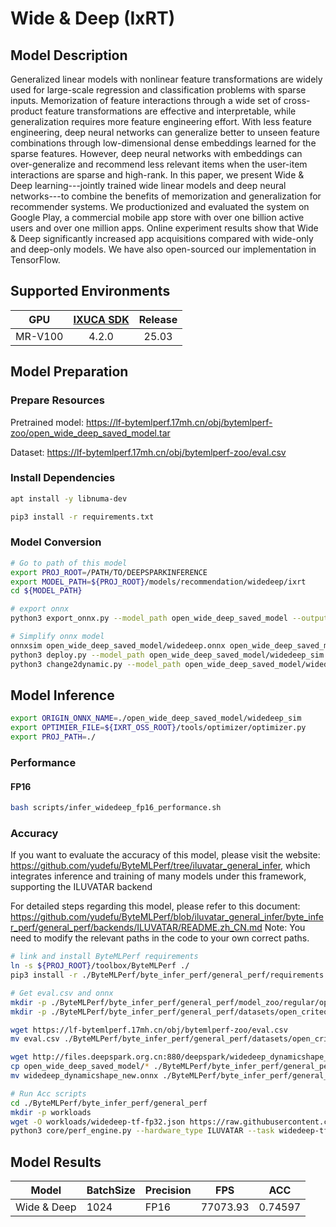 # Wide & Deep (IxRT)

## Model Description

Generalized linear models with nonlinear feature transformations are widely used for large-scale regression and classification problems with sparse inputs. Memorization of feature interactions through a wide set of cross-product feature transformations are effective and interpretable, while generalization requires more feature engineering effort. With less feature engineering, deep neural networks can generalize better to unseen feature combinations through low-dimensional dense embeddings learned for the sparse features. However, deep neural networks with embeddings can over-generalize and recommend less relevant items when the user-item interactions are sparse and high-rank. In this paper, we present Wide & Deep learning---jointly trained wide linear models and deep neural networks---to combine the benefits of memorization and generalization for recommender systems. We productionized and evaluated the system on Google Play, a commercial mobile app store with over one billion active users and over one million apps. Online experiment results show that Wide & Deep significantly increased app acquisitions compared with wide-only and deep-only models. We have also open-sourced our implementation in TensorFlow.

## Supported Environments

| GPU    | [IXUCA SDK](https://gitee.com/deep-spark/deepspark#%E5%A4%A9%E6%95%B0%E6%99%BA%E7%AE%97%E8%BD%AF%E4%BB%B6%E6%A0%88-ixuca) | Release |
| :----: | :----: | :----: |
| MR-V100 | 4.2.0     |  25.03  |

## Model Preparation

### Prepare Resources

Pretrained model: <https://lf-bytemlperf.17mh.cn/obj/bytemlperf-zoo/open_wide_deep_saved_model.tar>

Dataset: <https://lf-bytemlperf.17mh.cn/obj/bytemlperf-zoo/eval.csv>

### Install Dependencies

```bash
apt install -y libnuma-dev

pip3 install -r requirements.txt
```

### Model Conversion

```bash
# Go to path of this model
export PROJ_ROOT=/PATH/TO/DEEPSPARKINFERENCE
export MODEL_PATH=${PROJ_ROOT}/models/recommendation/widedeep/ixrt
cd ${MODEL_PATH}

# export onnx
python3 export_onnx.py --model_path open_wide_deep_saved_model --output_path open_wide_deep_saved_model/widedeep.onnx

# Simplify onnx model
onnxsim open_wide_deep_saved_model/widedeep.onnx open_wide_deep_saved_model/widedeep_sim.onnx
python3 deploy.py --model_path open_wide_deep_saved_model/widedeep_sim.onnx --output_path open_wide_deep_saved_model/widedeep_sim.onnx
python3 change2dynamic.py --model_path open_wide_deep_saved_model/widedeep_sim.onnx --output_path open_wide_deep_saved_model/widedeep_sim.onnx
```

## Model Inference

```bash
export ORIGIN_ONNX_NAME=./open_wide_deep_saved_model/widedeep_sim
export OPTIMIER_FILE=${IXRT_OSS_ROOT}/tools/optimizer/optimizer.py
export PROJ_PATH=./
```

### Performance

#### FP16

```bash
bash scripts/infer_widedeep_fp16_performance.sh
```

### Accuracy

If you want to evaluate the accuracy of this model, please visit the website: <https://github.com/yudefu/ByteMLPerf/tree/iluvatar_general_infer>, which integrates inference and training of many models under this framework, supporting the ILUVATAR backend

For detailed steps regarding this model, please refer to this document: <https://github.com/yudefu/ByteMLPerf/blob/iluvatar_general_infer/byte_infer_perf/general_perf/backends/ILUVATAR/README.zh_CN.md> Note: You need to modify the relevant paths in the code to your own correct paths.

```bash
# link and install ByteMLPerf requirements
ln -s ${PROJ_ROOT}/toolbox/ByteMLPerf ./
pip3 install -r ./ByteMLPerf/byte_infer_perf/general_perf/requirements.txt

# Get eval.csv and onnx
mkdir -p ./ByteMLPerf/byte_infer_perf/general_perf/model_zoo/regular/open_wide_deep_saved_model
mkdir -p ./ByteMLPerf/byte_infer_perf/general_perf/datasets/open_criteo_kaggle/

wget https://lf-bytemlperf.17mh.cn/obj/bytemlperf-zoo/eval.csv
mv eval.csv ./ByteMLPerf/byte_infer_perf/general_perf/datasets/open_criteo_kaggle/

wget http://files.deepspark.org.cn:880/deepspark/widedeep_dynamicshape_new.onnx
cp open_wide_deep_saved_model/* ./ByteMLPerf/byte_infer_perf/general_perf/model_zoo/regular/open_wide_deep_saved_model/
mv widedeep_dynamicshape_new.onnx ./ByteMLPerf/byte_infer_perf/general_perf/model_zoo/regular/open_wide_deep_saved_model/widedeep_dynamicshape.onnx

# Run Acc scripts
cd ./ByteMLPerf/byte_infer_perf/general_perf
mkdir -p workloads
wget -O workloads/widedeep-tf-fp32.json https://raw.githubusercontent.com/bytedance/ByteMLPerf/refs/heads/main/byte_infer_perf/general_perf/workloads/widedeep-tf-fp32.json
python3 core/perf_engine.py --hardware_type ILUVATAR --task widedeep-tf-fp32
```

## Model Results

| Model       | BatchSize | Precision | FPS      | ACC     |
|-------------|-----------|-----------|----------|---------|
| Wide & Deep | 1024      | FP16      | 77073.93 | 0.74597 |
